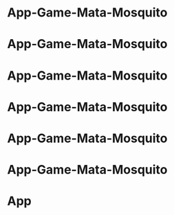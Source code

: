 # App-Game-Mata-Mosquito
# App-Game-Mata-Mosquito
# App-Game-Mata-Mosquito
# App-Game-Mata-Mosquito
# App-Game-Mata-Mosquito
# App-Game-Mata-Mosquito
# App
